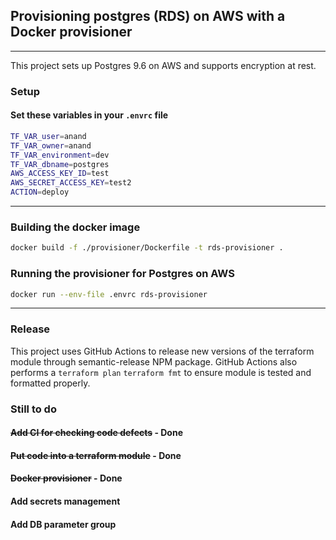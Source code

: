 ## Provisioning postgres (RDS) on AWS with a Docker provisioner

---

This project sets up Postgres 9.6 on AWS and supports encryption at rest.

### Setup

#### Set these variables in your `.envrc` file

```bash
TF_VAR_user=anand
TF_VAR_owner=anand
TF_VAR_environment=dev
TF_VAR_dbname=postgres
AWS_ACCESS_KEY_ID=test
AWS_SECRET_ACCESS_KEY=test2
ACTION=deploy
```

---

### Building the docker image

```bash
docker build -f ./provisioner/Dockerfile -t rds-provisioner .
```

### Running the provisioner for Postgres on AWS

```bash
docker run --env-file .envrc rds-provisioner
```

---

### Release

This project uses GitHub Actions to release new versions of the terraform module through semantic-release NPM package. GitHub Actions also performs a `terraform plan` `terraform fmt` to ensure module is tested and formatted properly.

### Still to do

#### ~~Add CI for checking code defects~~ - Done

#### ~~Put code into a terraform module~~ - Done

#### ~~Docker provisioner~~ - Done

#### Add secrets management

#### Add DB parameter group
